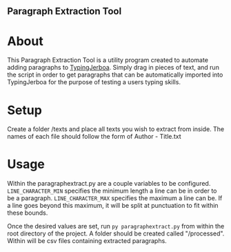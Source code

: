 ## Paragraph Extraction Tool

# About

This Paragraph Extraction Tool is a utility program created to automate adding paragraphs to [TypingJerboa](https://github.com/DanielGroelle/TypingJerboa). Simply drag in pieces of text, and run the script in order to get paragraphs that can be automatically imported into TypingJerboa for the purpose of testing a users typing skills.

# Setup

Create a folder /texts and place all texts you wish to extract from inside. The names of each file should follow the form of Author - Title.txt

# Usage

Within the paragraphextract.py are a couple variables to be configured. ``LINE_CHARACTER_MIN`` specifies the minimum length a line can be in order to be a paragraph. ``LINE_CHARACTER_MAX`` specifies the maximum a line can be. If a line goes beyond this maximum, it will be split at punctuation to fit within these bounds.

Once the desired values are set, run ``py paragraphextract.py`` from within the root directory of the project. A folder should be created called "/processed". Within will be csv files containing extracted paragraphs.